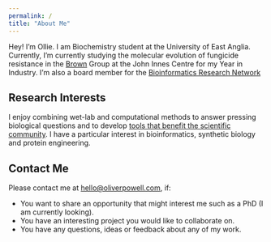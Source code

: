 ```yaml
---
permalink: /
title: "About Me"
---
```


Hey! I’m Ollie. I am Biochemistry student at the University of East Anglia. Currently, I’m currently studying the molecular evolution of fungicide resistance in the [Brown](https://www.jic.ac.uk/people/james-brown/) Group at the John Innes Centre for my Year in Industry. I’m also a board member for the [Bioinformatics Research Network](https://www.bio-net.dev)

## Research Interests
I enjoy combining wet-lab and computational methods to answer pressing biological questions and to develop [tools that benefit the scientific community](/software/). I have a particular interest in bioinformatics, synthetic biology and protein engineering.

## Contact Me

Please contact me at [hello@oliverpowell.com](mailto:hello@oliverpowell.com), if:
- You want to share an opportunity that might interest me such as a PhD (I am currently looking).
- You have an interesting project you would like to collaborate on.
- You have any questions, ideas or feedback about any of my work.

